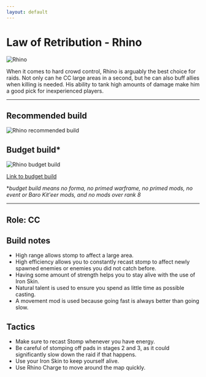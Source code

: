```yaml
---
layout: default
---
```

# Law of Retribution - Rhino

![Rhino](http://i.imgur.com/1s1uRb1.jpg)

When it comes to hard crowd control, Rhino is arguably the best choice for raids. Not only can he CC large areas in a second, but he can also buff allies when killing is needed. His ability to tank high amounts of damage make him  a good pick for inexperienced players.	

* * *

## Recommended build

![Rhino recommended build](http://i.imgur.com/4ILzdRq.png)

## Budget build*

![Rhino budget build](http://i.imgur.com/KdGDWvd.png)

[Link to budget build](http://warframe-builder.com/Warframes/Builder/Rhino/t_30_0400040020_2-1-8-3-8-5-4-2-5-7-6-5-14-4-5-46-5-5-256-0-3-411-7-8-552-3-3_256-9-2-5-4-9-552-5-14-9-46-6-7-9-411-14-3-18-f-f_0/en/1-0-16/)

*_budget build means no forma, no primed warframe, no primed mods, no event or Baro Kit'eer mods, and no mods over rank 8_

* * *

## Role: CC

## Build notes
* High range allows stomp to affect a large area. 
* High efficiency allows you to constantly recast stomp to affect newly spawned enemies or enemies you did not catch before.
* Having some amount of strength helps you to stay alive with the use of Iron Skin.
* Natural talent is used to ensure you spend as little time as possible casting.
* A movement mod is used because going fast is always better than going slow.

## Tactics

* Make sure to recast Stomp whenever you have energy.
* Be careful of stomping off pads in stages 2 and 3, as it could significantly slow down the raid if that happens.
* Use your Iron Skin to keep yourself alive.
* Use Rhino Charge to move around the map quickly.
